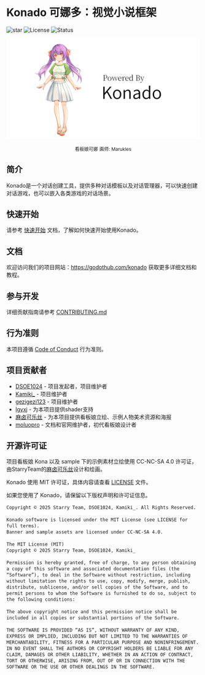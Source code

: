 # Konado 可娜多：视觉小说框架

![star](https://gitcode.com/godothub/konado/star/badge.svg)
![License](https://img.shields.io/badge/License-MIT-yellow.svg)
![Status](https://img.shields.io/badge/Status-Active-brightgreen.svg)

<p align="center">
  <img src="assets/KonadoBanner.png" alt="看板娘可娜" width=596px>
</p>

<p align="center">
<span style="font-size:12px;">看板娘可娜</span>
<span style="font-size:12px;">画师: Marukles</span>
</p>

## 简介

Konado是一个对话创建工具，提供多种对话模板以及对话管理器，可以快速创建对话游戏，也可以嵌入各类游戏的对话场景。


## 快速开始

请参考 [快速开始](https://godothub.com/konado/quickstart) 文档，了解如何快速开始使用Konado。


## 文档

欢迎访问我们的项目网站：https://godothub.com/konado 获取更多详细文档和教程。


## 参与开发

详细贡献指南请参考 [CONTRIBUTING.md](./CONTRIBUTING.md)


## 行为准则

本项目遵循 [Code of Conduct](./CODE_OF_CONDUCT.md) 行为准则。


## 项目贡献者

- [DSOE1024](https://gitee.com/DSOE1024) - 项目发起者，项目维护者
- [Kamiki_](https://gitcode.com/Kamiki_) - 项目维护者
- [gezigezi123](https://gitcode.com/gezigezi123) - 项目维护者
- [lgyxj](https://gitee.com/lgyxj) - 为本项目提供shader支持
- [麻卤可乐丝](https://gitcode.com/marukles) - 为本项目提供看板娘立绘、示例人物美术资源和海报
- [moluopro](https://gitcode.com/moluopro) - 文档和官网维护者，初代看板娘设计者


## 开源许可证

项目看板娘 Kona 以及 sample 下的示例素材立绘使用 CC-NC-SA 4.0 许可证，由StarryTeam的[麻卤可乐丝](https://gitcode.com/marukles)设计和绘画。

Konado 使用 MIT 许可证，具体内容请查看 [LICENSE](./LICENSE) 文件。

如果您使用了 Konado，请保留以下版权声明和许可证信息。

```
Copyright © 2025 Starry Team, DSOE1024, Kamiki_. All Rights Reserved.

Konado software is licensed under the MIT License (see LICENSE for full terms).  
Banner and sample assets are licensed under CC-NC-SA 4.0.

The MIT License (MIT)
Copyright © 2025 Starry Team, DSOE1024, Kamiki_

Permission is hereby granted, free of charge, to any person obtaining a copy of this software and associated documentation files (the “Software”), to deal in the Software without restriction, including without limitation the rights to use, copy, modify, merge, publish, distribute, sublicense, and/or sell copies of the Software, and to permit persons to whom the Software is furnished to do so, subject to the following conditions:

The above copyright notice and this permission notice shall be included in all copies or substantial portions of the Software.

THE SOFTWARE IS PROVIDED “AS IS”, WITHOUT WARRANTY OF ANY KIND, EXPRESS OR IMPLIED, INCLUDING BUT NOT LIMITED TO THE WARRANTIES OF MERCHANTABILITY, FITNESS FOR A PARTICULAR PURPOSE AND NONINFRINGEMENT. IN NO EVENT SHALL THE AUTHORS OR COPYRIGHT HOLDERS BE LIABLE FOR ANY CLAIM, DAMAGES OR OTHER LIABILITY, WHETHER IN AN ACTION OF CONTRACT, TORT OR OTHERWISE, ARISING FROM, OUT OF OR IN CONNECTION WITH THE SOFTWARE OR THE USE OR OTHER DEALINGS IN THE SOFTWARE.
```

